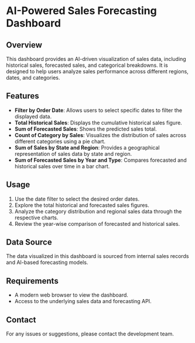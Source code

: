 # AI-Powered Sales Forecasting Dashboard

## Overview
This dashboard provides an AI-driven visualization of sales data, including historical sales, forecasted sales, and categorical breakdowns. It is designed to help users analyze sales performance across different regions, dates, and categories.

## Features
- **Filter by Order Date**: Allows users to select specific dates to filter the displayed data.
- **Total Historical Sales**: Displays the cumulative historical sales figure.
- **Sum of Forecasted Sales**: Shows the predicted sales total.
- **Count of Category by Sales**: Visualizes the distribution of sales across different categories using a pie chart.
- **Sum of Sales by State and Region**: Provides a geographical representation of sales data by state and region.
- **Sum of Forecasted Sales by Year and Type**: Compares forecasted and historical sales over time in a bar chart.

## Usage
1. Use the date filter to select the desired order dates.
2. Explore the total historical and forecasted sales figures.
3. Analyze the category distribution and regional sales data through the respective charts.
4. Review the year-wise comparison of forecasted and historical sales.

## Data Source
The data visualized in this dashboard is sourced from internal sales records and AI-based forecasting models.

## Requirements
- A modern web browser to view the dashboard.
- Access to the underlying sales data and forecasting API.

## Contact
For any issues or suggestions, please contact the development team.